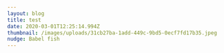 ```yaml
---
layout: blog
title: test
date: 2020-03-01T12:25:14.994Z
thumbnail: /images/uploads/31cb27ba-1add-449c-9bd5-0ecf7fd17b35.jpeg
nudge: Babel fish
---
```


